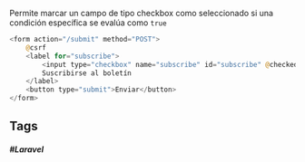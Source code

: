 Permite marcar un campo de tipo checkbox como seleccionado si una condición específica se evalúa como `true`

```php
<form action="/submit" method="POST">
    @csrf
    <label for="subscribe">
        <input type="checkbox" name="subscribe" id="subscribe" @checked(old('subscribe'))>
        Suscribirse al boletín
    </label>
    <button type="submit">Enviar</button>
</form>
```
## Tags

##### #Laravel